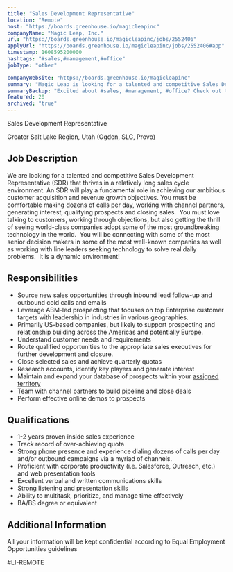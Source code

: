 ```yaml
---
title: "Sales Development Representative"
location: "Remote"
host: "https://boards.greenhouse.io/magicleapinc"
companyName: "Magic Leap, Inc."
url: "https://boards.greenhouse.io/magicleapinc/jobs/2552406"
applyUrl: "https://boards.greenhouse.io/magicleapinc/jobs/2552406#app"
timestamp: 1608595200000
hashtags: "#sales,#management,#office"
jobType: "other"

companyWebsite: "https://boards.greenhouse.io/magicleapinc"
summary: "Magic Leap is looking for a talented and competitive Sales Development Representative (SDR) that thrives in a relatively long sales cycle environment."
summaryBackup: "Excited about #sales, #management, #office? Check out this job post!"
featured: 20
archived: "true"
---
```


Sales Development Representative 

Greater Salt Lake Region, Utah (Ogden, SLC, Provo)

## Job Description

We are looking for a talented and competitive Sales Development Representative (SDR) that thrives in a relatively long sales cycle environment. An SDR will play a fundamental role in achieving our ambitious customer acquisition and revenue growth objectives. You must be comfortable making dozens of calls per day, working with channel partners, generating interest, qualifying prospects and closing sales.  You must love talking to customers, working through objections, but also getting the thrill of seeing world-class companies adopt some of the most groundbreaking technology in the world.  You will be connecting with some of the most senior decision makers in some of the most well-known companies as well as working with line leaders seeking technology to solve real daily problems.  It is a dynamic environment!

## Responsibilities

*   Source new sales opportunities through inbound lead follow-up and outbound cold calls and emails
*   Leverage ABM-led prospecting that focuses on top Enterprise customer targets with leadership in industries in various geographies.
*   Primarily US-based companies, but likely to support prospecting and relationship building across the Americas and potentially Europe.
*   Understand customer needs and requirements
*   Route qualified opportunities to the appropriate sales executives for further development and closure.
*   Close selected sales and achieve quarterly quotas
*   Research accounts, identify key players and generate interest
*   Maintain and expand your database of prospects within your [assigned territory](https://resources.workable.com/territory-manager-job-description)
*   Team with channel partners to build pipeline and close deals
*   Perform effective online demos to prospects

## Qualifications

*   1-2 years proven inside sales experience
*   Track record of over-achieving quota
*   Strong phone presence and experience dialing dozens of calls per day and/or outbound campaigns via a myriad of channels.
*   Proficient with corporate productivity (i.e. Salesforce, Outreach, etc.) and web presentation tools
*   Excellent verbal and written communications skills
*   Strong listening and presentation skills
*   Ability to multitask, prioritize, and manage time effectively
*   BA/BS degree or equivalent

## Additional Information

All your information will be kept confidential according to Equal Employment Opportunities guidelines

#LI-REMOTE
